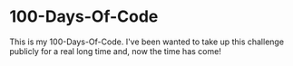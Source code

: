 # 100-Days-Of-Code
This is my 100-Days-Of-Code. I've been wanted to take up this challenge publicly for a real long time and, now the time has come!
